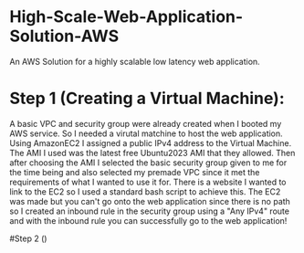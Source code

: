 # High-Scale-Web-Application-Solution-AWS
An AWS Solution for a highly scalable low latency web application.

# Step 1 (Creating a Virtual Machine):
A basic VPC and security group were already created when I booted my AWS service. So I needed a virutal matchine to host the web application. Using AmazonEC2 I assigned a public IPv4 address to the Virtual Machine. The AMI I used was the latest free Ubuntu2023 AMI that they allowed. Then after choosing the AMI I selected the basic security group given to me for the time being and also selected my premade VPC since it met the requirements of what I wanted to use it for. There is a website I wanted to link to the EC2 so I used a standard bash script to achieve this. The EC2 was made but you can't go onto the web application since there is no path so I created an inbound rule in the security group using a "Any IPv4" route and with the inbound rule you can successfully go to the web application!

#Step 2 ()
